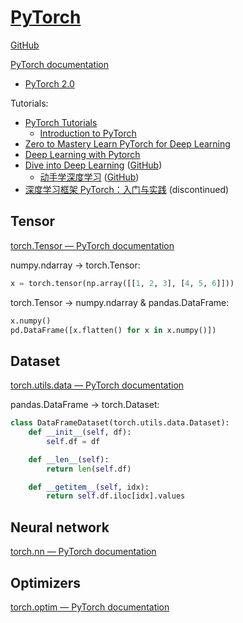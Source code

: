 # [PyTorch](https://pytorch.org/)
[GitHub](https://github.com/pytorch/pytorch)

[PyTorch documentation](https://pytorch.org/docs/stable/index.html)
- [PyTorch 2.0](https://pytorch.org/get-started/pytorch-2.0/)

Tutorials:
- [PyTorch Tutorials](https://pytorch.org/tutorials/)
  - [Introduction to PyTorch](https://pytorch.org/tutorials/beginner/basics/intro.html)
- [Zero to Mastery Learn PyTorch for Deep Learning](https://www.learnpytorch.io/)
- [Deep Learning with Pytorch](https://www.manning.com/books/deep-learning-with-pytorch)
- [Dive into Deep Learning](https://d2l.ai/) ([GitHub](https://github.com/d2l-ai/d2l-en))
  - [动手学深度学习](https://zh.d2l.ai/) ([GitHub](https://github.com/d2l-ai/d2l-zh))
- [深度学习框架 PyTorch：入门与实践](https://github.com/chenyuntc/pytorch-book) (discontinued)

## Tensor
[torch.Tensor — PyTorch documentation](https://pytorch.org/docs/stable/tensors.html)

numpy.ndarray → torch.Tensor:
```python
x = torch.tensor(np.array([[1, 2, 3], [4, 5, 6]]))
```

torch.Tensor → numpy.ndarray & pandas.DataFrame:
```python
x.numpy()
pd.DataFrame([x.flatten() for x in x.numpy()])
```

## Dataset
[torch.utils.data — PyTorch documentation](https://pytorch.org/docs/stable/data.html)

pandas.DataFrame → torch.Dataset:
```python
class DataFrameDataset(torch.utils.data.Dataset):
    def __init__(self, df):
        self.df = df

    def __len__(self):
        return len(self.df)

    def __getitem__(self, idx):
        return self.df.iloc[idx].values
```

## Neural network
[torch.nn — PyTorch documentation](https://pytorch.org/docs/stable/nn.html)

## Optimizers
[torch.optim — PyTorch documentation](https://pytorch.org/docs/stable/optim.html)
